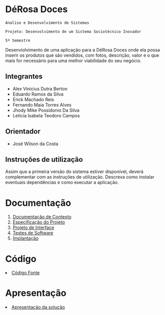 # DéRosa Doces

`Analise e Desenvolvimento de Sistemas`

`Projeto: Desenvolvimento de um Sistema Sociotécnico Inovador`

`5º Semestre`

Desenviolvimento de uma aplicação para a DéRosa Doces onde ela possa inserir os produtos que são vendidos, com fotos, descrição, valor e o que mais for necessário para uma melhor viabilidade do seu negócio.

## Integrantes

* Alex Vinicius Dutra Berton
* Eduardo Ramos da Silva
* Erick Machado Reis
* Fernando Maia Torres Alves
* Jhody Mike Possidonio Da Silva
* Leticia Isabela Teodoro Campos

## Orientador

* José Wilson da Costa

## Instruções de utilização

Assim que a primeira versão do sistema estiver disponível, deverá complementar com as instruções de utilização. Descreva como instalar eventuais dependências e como executar a aplicação.

# Documentação

<ol>
<li><a href="documentos/01-Documentação de Contexto.md"> Documentação de Contexto</a></li>
<li><a href="docs/02-Especificação do Projeto.md"> Especificação do Projeto</a></li>
<li><a href="docs/03-Projeto de Interface.md"> Projeto de Interface</a></li>
<li><a href="docs/04-Testes de Software.md"> Testes de Software</a></li>
<li><a href="docs/05-Implantação.md"> Implantação</a></li>
</ol>

# Código

<li><a href="src/README.md"> Código Fonte</a></li>

# Apresentação

<li><a href="presentation/README.md"> Apresentação da solução</a></li>
